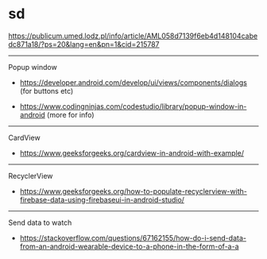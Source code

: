 # sd

https://publicum.umed.lodz.pl/info/article/AML058d7139f6eb4d148104cabedc871a18/?ps=20&lang=en&pn=1&cid=215787

_________________________________________

Popup window

- https://developer.android.com/develop/ui/views/components/dialogs (for buttons etc)

- https://www.codingninjas.com/codestudio/library/popup-window-in-android (more for info)

_____________________________________________

CardView

- https://www.geeksforgeeks.org/cardview-in-android-with-example/

______________________________________________

RecyclerView

- https://www.geeksforgeeks.org/how-to-populate-recyclerview-with-firebase-data-using-firebaseui-in-android-studio/

_________________________________________________

Send data to watch

- https://stackoverflow.com/questions/67162155/how-do-i-send-data-from-an-android-wearable-device-to-a-phone-in-the-form-of-a-a
